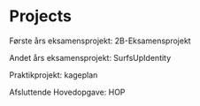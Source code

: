 # Projects

Første års eksamensprojekt:   2B-Eksamensprojekt

Andet års eksamensprojekt:   SurfsUpIdentity

Praktikprojekt:           kageplan

Afsluttende Hovedopgave:  HOP

